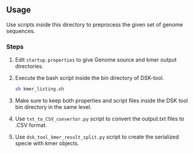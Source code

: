 ## Usage

Use scripts inside this directory to preprocess the given set of genome sequences.

### Steps
1. Edit `startup.properties` to give Genome source and kmer output directories.

2. Execute the bash script inside the bin directory of DSK-tool.

    ```bash
    sh kmer_listing.sh
    ```

3. Make sure to keep both properties and script files inside the DSK tool bin directory in the same level.

4. Use `txt_to_CSV_convertor.py` script to convert the output.txt files to .CSV format.

5. Use `dsk_tool_kmer_result_split.py` script to create the serialized specie with kmer objects.